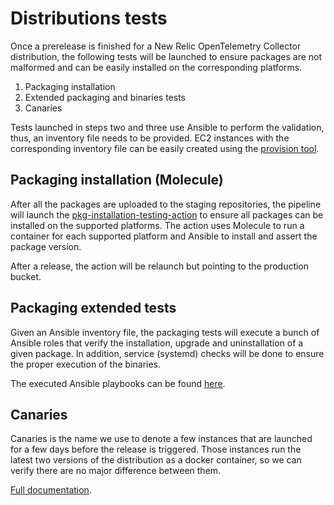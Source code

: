 # Distributions tests

Once a prerelease is finished for a New Relic OpenTelemetry Collector distribution,
the following tests will be launched to ensure packages are not malformed and can be easily
installed on the corresponding platforms.

1. Packaging installation
2. Extended packaging and binaries tests
3. Canaries

Tests launched in steps two and three use Ansible to perform the validation, thus, an inventory
file needs to be provided. EC2 instances with the corresponding inventory file
can be easily created using the [provision tool](./provision/README.md).

## Packaging installation (Molecule)

After all the packages are uploaded to the staging repositories, the pipeline will launch
the [pkg-installation-testing-action](https://github.com/newrelic/pkg-installation-testing-action) to ensure all packages
can be installed on the supported platforms. The action uses Molecule to run a container for each supported platform and
Ansible to install and assert the package version.

After a release, the action will be relaunch but pointing to the production bucket.

## Packaging extended tests

Given an Ansible inventory file, the packaging tests will execute a bunch of Ansible roles that
verify the installation, upgrade and uninstallation of a given package. In addition, service (systemd) checks
will be done to ensure the proper execution of the binaries.

The executed Ansible playbooks can be found [here](./e2e/ansible/test.yaml).

## Canaries

Canaries is the name we use to denote a few instances that are launched for a few days before the release is triggered. Those instances run the latest two versions of the distribution as a docker container, so we can verify there are no major difference between them.

[Full documentation](./canaries/README.md).
